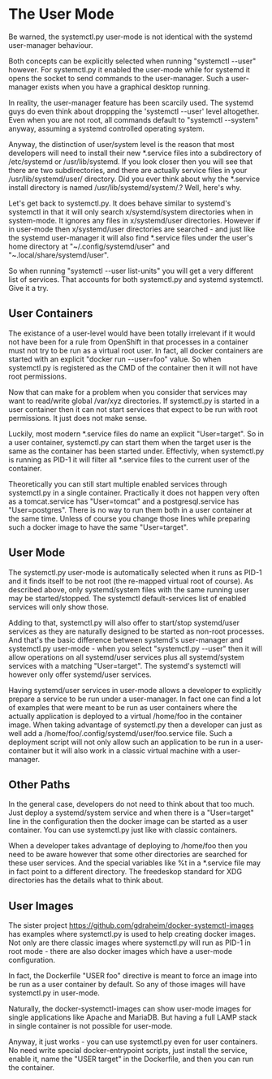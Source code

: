 # The User Mode

Be warned, the systemctl.py user-mode is not identical with the systemd user-manager behaviour.

Both concepts can be explicitly selected when running "systemctl --user" however.
For systemctl.py it enabled the user-mode while for systemd it opens the socket
to send commands to the user-manager. Such a user-manager exists when you have
a graphical desktop running.

In reality, the user-manager feature has been scarcily used. The systemd guys do even
think about droppping the 'systemctl --user' level altogether. Even when you are not 
root, all commands default to "systemctl --system" anyway, assuming a systemd controlled
operating system.

Anyway, the distinction of user/system level is the reason that most developers will need
to install their new *.service files into a subdirectory of /etc/systemd or /usr/lib/systemd.
If you look closer then you will see that there are two subdirectories, and there are actually 
service files in your /usr/lib/systemd/user/ directory. Did you ever think about why the
*.service install directory is named /usr/lib/systemd/system/.? Well, here's why.

Let's get back to systemctl.py. It does behave similar to systemd's systemctl in that
it will only search x/systemd/system directories when in system-mode. It ignores any
files in x/systemd/user directories. However if in user-mode then x/systemd/user
directories are searched - and just like the systemd user-manager it will also find
*.service files under the user's home directory at "~/.config/systemd/user"
and "~.local/share/systemd/user".

So when running "systemctl --user list-units" you will get a very different list
of services. That accounts for both systemctl.py and systemd systemctl. Give it a try.

## User Containers

The existance of a user-level would have been totally irrelevant if it would not have
been for a rule from OpenShift in that processes in a container must not try to be run
as a virtual root user. In fact, all docker containers are started with an explicit
"docker run --user=foo" value. So when systemctl.py is registered as the CMD of the
container then it will not have root permissions.

Now that can make for a problem when you consider that services may want to read/write
global /var/xyz directories. If systemctl.py is started in a user container then it
can not start services that expect to be run with root permissions. It just does not
make sense.

Luckily, most modern *.service files do name an explicit "User=target". So in a user
container, systemctl.py can start them when the target user is the same as the
container has been started under. Effectivly, when systemctl.py is running as PID-1
it will filter all *.service files to the current user of the container.

Theoretically you can still start multiple enabled services through systemctl.py in
a single container. Practically it does not happen very often as a tomcat.service 
has "User=tomcat" and a postgresql.service has "User=postgres". There is no way to
run them both in a user container at the same time. Unless of course you change 
those lines while preparing such a docker image to have the same "User=target".

## User Mode

The systemctl.py user-mode is automatically selected when it runs as PID-1 and it
finds itself to be not root (the re-mapped virtual root of course). As described 
above, only systemd/system files with the same running user may be started/stopped. 
The systemctl default-services list of enabled services will only show those.

Adding to that, systemctl.py will also offer to start/stop systemd/user services
as they are naturally designed to be started as non-root processes. And that's
the basic difference between systemd's user-manager and systemctl.py user-mode -
when you select "systemctl.py --user" then it will allow operations on all 
systemd/user services plus all systemd/system services with a matching "User=target".
The systemd's systemctl will however only offer systemd/user services.

Having systemd/user services in user-mode allows a developer to explicitly
prepare a service to be run under a user-manager. In fact one can find a
lot of examples that were meant to be run as user containers where the actually
application is deployed to a virtual /home/foo in the container image. When
taking advantage of systemctl.py then a developer can just as well add a
/home/foo/.config/systemd/user/foo.service file. Such a deployment script
will not only allow such an application to be run in a user-container but
it will also work in a classic virtual machine with a user-manager.

## Other Paths

In the general case, developers do not need to think about that too much.
Just deploy a systemd/system service and when there is a "User=target" line
in the configuration then the docker image can be started as a user
container. You can use systemctl.py just like with classic containers.

When a developer takes advantage of deploying to /home/foo then you need
to be aware however that some other directories are searched for these
user services. And the special variables like %t in a *.service file may 
in fact point to a different directory. The freedeskop standard for XDG 
directories has the details what to think about.

## User Images

The sister project https://github.com/gdraheim/docker-systemctl-images
has examples where systemctl.py is used to help creating docker images.
Not only are there classic images where systemctl.py will run as PID-1
in root mode - there are also docker images which have a user-mode
configuration.

In fact, the Dockerfile "USER foo" directive is meant to force an image
into be run as a user container by default. So any of those images will
have systemctl.py in user-mode.

Naturally, the docker-systemctl-images can show user-mode images for
single applications like Apache and MariaDB. But having a full LAMP
stack in single container is not possible for user-mode.

Anyway, it just works - you can use systemctl.py even for user 
containers. No need write special docker-entrypoint scripts, just 
install the service, enable it, name the "USER target" in the 
Dockerfile, and then you can run the container.
